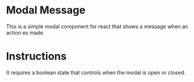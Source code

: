# Modal Message

This is a simple modal component for react that shows a message when an action es made.

# Instructions

It requires a boolean state that controls when the modal is open or closed.